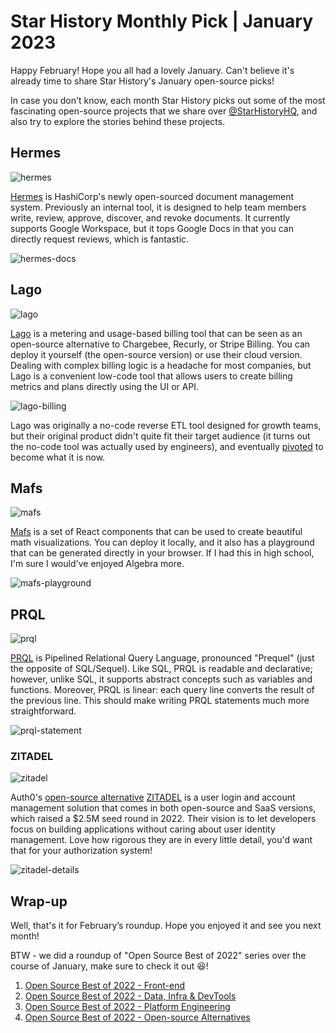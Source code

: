# Star History Monthly Pick | January 2023

Happy February! Hope you all had a lovely January. Can't believe it's already time to share Star History's January open-source picks!

In case you don't know, each month Star History picks out some of the most fascinating open-source projects that we share over [@StarHistoryHQ](https://twitter.com/StarHistoryHQ), and also try to explore the stories behind these projects.

## Hermes

![hermes](/assets/blog/star-history-monthly-pick-202301/hermes.webp)

[Hermes](https://github.com/hashicorp-forge/hermes) is HashiCorp's newly open-sourced document management system. Previously an internal tool, it is designed to help team members write, review, approve, discover, and revoke documents. It currently supports Google Workspace, but it tops Google Docs in that you can directly request reviews, which is fantastic.

![hermes-docs](/assets/blog/star-history-monthly-pick-202301/hermes-docs.webp)

## Lago

![lago](/assets/blog/star-history-monthly-pick-202301/lago.webp)

[Lago](https://github.com/getlago/lago) is a metering and usage-based billing tool that can be seen as an open-source alternative to Chargebee, Recurly, or Stripe Billing. You can deploy it yourself (the open-source version) or use their cloud version. Dealing with complex billing logic is a headache for most companies, but Lago is a convenient low-code tool that allows users to create billing metrics and plans directly using the UI or API.

![lago-billing](/assets/blog/star-history-monthly-pick-202301/lago-billing.webp)

Lago was originally a no-code reverse ETL tool designed for growth teams, but their original product didn't quite fit their target audience (it turns out the no-code tool was actually used by engineers), and eventually [pivoted](https://www.getlago.com/blog/why-we-moved-away-from-the-no-code-reverse-etl-space) to become what it is now.

## Mafs

![mafs](/assets/blog/star-history-monthly-pick-202301/mafs.webp)

[Mafs](https://github.com/stevenpetryk/mafs) is a set of React components that can be used to create beautiful math visualizations. You can deploy it locally, and it also has a playground that can be generated directly in your browser. If I had this in high school, I'm sure I would've enjoyed Algebra more.

![mafs-playground](/assets/blog/star-history-monthly-pick-202301/mafs-playground.webp)

## PRQL

![prql](/assets/blog/star-history-monthly-pick-202301/prql.webp)

[PRQL](https://github.com/PRQL/prql) is Pipelined Relational Query Language, pronounced "Prequel" (just the opposite of SQL/Sequel). Like SQL, PRQL is readable and declarative; however, unlike SQL, it supports abstract concepts such as variables and functions. Moreover, PRQL is linear: each query line converts the result of the previous line. This should make writing PRQL statements much more straightforward.

![prql-statement](/assets/blog/star-history-monthly-pick-202301/prql-statement.webp)

### ZITADEL

![zitadel](/assets/blog/star-history-monthly-pick-202301/zitadel.webp)

Auth0's [open-source alternative](https://zitadel.com/blog/zitadel-vs-auth0) [ZITADEL](https://github.com/zitadel/zitadel) is a user login and account management solution that comes in both open-source and SaaS versions, which raised a $2.5M seed round in 2022. Their vision is to let developers focus on building applications without caring about user identity management. Love how rigorous they are in every little detail, you'd want that for your authorization system!

![zitadel-details](/assets/blog/star-history-monthly-pick-202301/zitadel-details.webp)

## Wrap-up

Well, that's it for February’s roundup. Hope you enjoyed it and see you next month!

BTW - we did a roundup of "Open Source Best of 2022" series over the course of January, make sure to check it out 😆!

1. [Open Source Best of 2022 - Front-end](/blog/star-history-yearly-pick-2022-frontend)
1. [Open Source Best of 2022 - Data, Infra & DevTools](/blog/star-history-yearly-pick-2022-data-infra-devtools)
1. [Open Source Best of 2022 - Platform Engineering](/blog/star-history-open-source-2022-platform-engineering)
1. [Open Source Best of 2022 - Open-source Alternatives](/blog/star-history-open-source-2022-open-source-alternatives)
